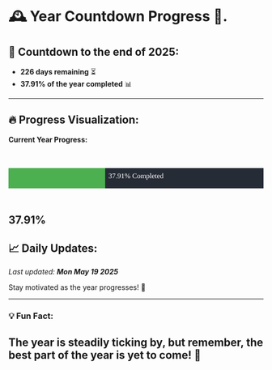 
# &#x1F570; **Year Countdown Progress** &#x1F389;.

## &#x1F4C5; Countdown to the end of 2025:
- **226 days remaining** &#x23F3;
- **37.91% of the year completed** &#x1F4CA;

---

## &#x1F525; **Progress Visualization**:

**Current Year Progress:**

<br><br>
![Progress Bar](https://raw.githubusercontent.com/dayanidigv/year-countdown-progress/main/progress-bar.svg)
<br><br>

**37.91%**
---

## &#x1F4C8; **Daily Updates**:

_Last updated: **Mon May 19 2025**_

Stay motivated as the year progresses! &#x1F680;

--- 

### &#x1F4A1; **Fun Fact:**
The year is steadily ticking by, but remember, the best part of the year is yet to come! &#x1F31F;
---
